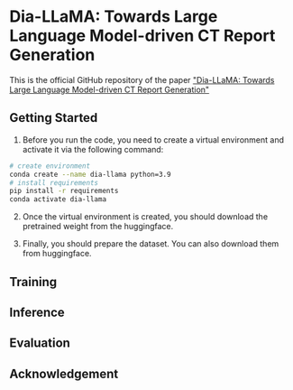 # Dia-LLaMA: Towards Large Language Model-driven CT Report Generation

This is the official GitHub repository of the paper ["Dia-LLaMA: Towards Large Language Model-driven CT Report Generation"](https://arxiv.org/pdf/2403.16386)

## Getting Started

1. Before you run the code, you need to create a virtual environment and activate it via the following command:

```bash
# create environment
conda create --name dia-llama python=3.9
# install requirements
pip install -r requirements
conda activate dia-llama
```

2. Once the virtual environment is created, you should download the pretrained weight from the huggingface.

3. Finally, you should prepare the dataset. You can also download them from huggingface. 



## Training

## Inference

## Evaluation

## Acknowledgement
